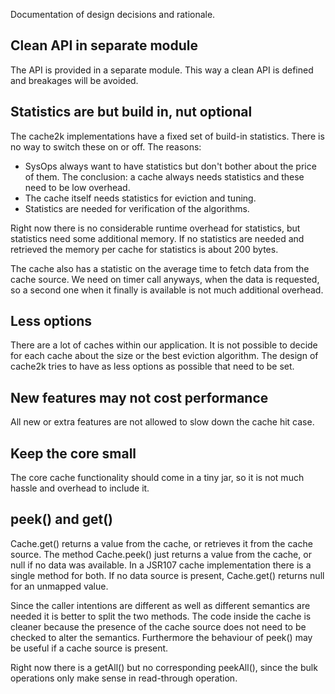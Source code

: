Documentation of design decisions and rationale.

## Clean API in separate module

The API is provided in a separate module. This way a clean API is defined and
breakages will be avoided.

## Statistics are but build in, nut optional

The cache2k implementations have a fixed set of build-in statistics. There is
no way to switch these on or off. The reasons:

* SysOps always want to have statistics but don't bother about the price of them.
  The conclusion: a cache always needs statistics and these need to be low overhead.
* The cache itself needs statistics for eviction and tuning.
* Statistics are needed for verification of the algorithms.

Right now there is no considerable runtime overhead for statistics, but
statistics need some additional memory. If no statistics are needed and
retrieved the memory per cache for statistics is about 200 bytes.

The cache also has a statistic on the average time to fetch data from the cache source.
We need on timer call anyways, when the data is requested, so a second one when it
finally is available is not much additional overhead.

## Less options

There are a lot of caches within our application. It is not possible to decide
for each cache about the size or the best eviction algorithm. The design of
cache2k tries to have as less options as possible that need to be set.

## New features may not cost performance

All new or extra features are not allowed to slow down the cache hit case.

## Keep the core small

The core cache functionality should come in a tiny jar, so it is not much
hassle and overhead to include it.

## peek() and get()

Cache.get() returns a value from the cache, or retrieves it from the cache source.
The method Cache.peek() just returns a value from the cache, or null if no
data was available. In a JSR107 cache implementation there is a single method for both. If no data source
is present, Cache.get() returns null for an unmapped value.

Since the caller intentions are different as well as different semantics are
needed it is better to split the two methods. The code inside the cache
is cleaner because the presence of the cache source does not need to be checked
to alter the semantics. Furthermore the behaviour of peek() may be useful if
a cache source is present.

Right now there is a getAll() but no corresponding peekAll(), since the bulk
operations only make sense in read-through operation.











